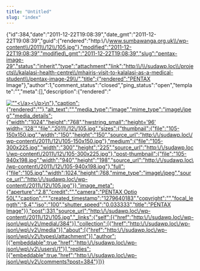 ```yaml
---
title: "Untitled"
slug: "index"
---
```


{"id":384,"date":"2011-12-22T19:08:39","date\_gmt":"2011-12-22T19:08:39","guid":{"rendered":"http:\\/\\/www.sumbawanga.org.uk\\/wp-content\\/2011\\/12\\/105.jpg"},"modified":"2011-12-22T19:08:39","modified\_gmt":"2011-12-22T19:08:39","slug":"pentax-image-29","status":"inherit","type":"attachment","link":"http:\\/\\/sudawp.loc\\/projects\\/kalalasi-health-centre\\/mhairis-visit-to-kalalasi-as-a-medical-student\\/pentax-image-29\\/","title":{"rendered":"PENTAX Image"},"author":1,"comment\_status":"closed","ping\_status":"open","template":"","meta":\[\],"description":{"rendered":"

[![\"\"](\"http:\/\/sudawp.loc\/wp-content\/2011\/12\/105-300x225.jpg\")<\\/a><\\/p>\\n"},"caption":{"rendered":""},"alt\_text":"","media\_type":"image","mime\_type":"image\\/jpeg","media\_details":{"width":"1024","height":"768","hwstring\_small":"height='96' width='128'","file":"2011\\/12\\/105.jpg","sizes":{"thumbnail":{"file":"105-150x150.jpg","width":"150","height":"150","source\_url":"http:\\/\\/sudawp.loc\\/wp-content\\/2011\\/12\\/105-150x150.jpg"},"medium":{"file":"105-300x225.jpg","width":"300","height":"225","source\_url":"http:\\/\\/sudawp.loc\\/wp-content\\/2011\\/12\\/105-300x225.jpg"},"post-thumbnail":{"file":"105-940x198.jpg","width":"940","height":"198","source\_url":"http:\\/\\/sudawp.loc\\/wp-content\\/2011\\/12\\/105-940x198.jpg"},"full":{"file":"105.jpg","width":1024,"height":768,"mime\_type":"image\\/jpeg","source\_url":"http:\\/\\/sudawp.loc\\/wp-content\\/2011\\/12\\/105.jpg"}},"image\_meta":{"aperture":"2.8","credit":"","camera":"PENTAX Optio 50L","caption":"","created\_timestamp":"1279640183","copyright":"","focal\_length":"5.4","iso":"100","shutter\_speed":"0.033333","title":"PENTAX Image"}},"post":331,"source\_url":"http:\\/\\/sudawp.loc\\/wp-content\\/2011\\/12\\/105.jpg","\_links":{"self":\[{"href":"http:\\/\\/sudawp.loc\\/wp-json\\/wp\\/v2\\/media\\/384"}\],"collection":\[{"href":"http:\\/\\/sudawp.loc\\/wp-json\\/wp\\/v2\\/media"}\],"about":\[{"href":"http:\\/\\/sudawp.loc\\/wp-json\\/wp\\/v2\\/types\\/attachment"}\],"author":\[{"embeddable":true,"href":"http:\\/\\/sudawp.loc\\/wp-json\\/wp\\/v2\\/users\\/1"}\],"replies":\[{"embeddable":true,"href":"http:\\/\\/sudawp.loc\\/wp-json\\/wp\\/v2\\/comments?post=384"}\]}}](http:\/\/sudawp.loc\/wp-content\/2011\/12\/105.jpg)